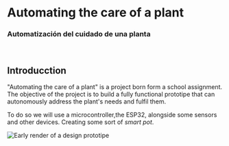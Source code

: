 # Automating the care of a plant

### Automatización del cuidado de una planta

<br>


## Introducction
"Automating the care of a plant" is a project born form a school assignment. The objective of the project is to build a fully functional prototipe that can autonomously address the plant's needs and fulfil them. 

To do so we will use a microcontroller,the ESP32, alongside some sensors and other devices. Creating some sort of *smart pot*. 

![Early render of a design prototipe](./Diseño/Early3Dmodel/Render1.png)

